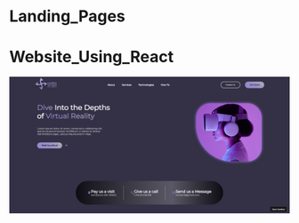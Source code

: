 # Landing_Pages
# Website_Using_React
<img src="/Landing_Page_using_React/Screenshot 2024-01-16 165043.png" alt="resultPage"/>
